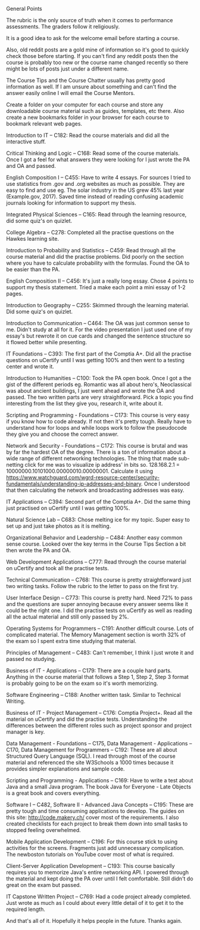 General Points

The rubric is the only source of truth when it comes to performance assessments. The graders follow it religiously.

It is a good idea to ask for the welcome email before starting a course.

Also, old reddit posts are a gold mine of information so it's good to quickly check those before starting. If you can't find any reddit posts then the course is probably too new or the course name changed recently so there might be lots of posts just under a different name.

The Course Tips and the Course Chatter usually has pretty good information as well. If I am unsure about something and can't find the answer easily online I will email the Course Mentors.

Create a folder on your computer for each course and store any downloadable course material such as guides, templates, etc there. Also create a new bookmarks folder in your browser for each course to bookmark relevant web pages.

Introduction to IT – C182: Read the course materials and did all the interactive stuff.

Critical Thinking and Logic – C168: Read some of the course materials. Once I got a feel for what answers they were looking for I just wrote the PA and OA and passed.

English Composition I – C455: Have to write 4 essays. For sources I tried to use statistics from .gov and .org websites as much as possible. They are easy to find and use eg. The solar industry in the US grew 45% last year (Example.gov, 2017). Saved time instead of reading confusing academic journals looking for information to support my thesis.

Integrated Physical Sciences – C165: Read through the learning resource, did some quiz's on quizlet.

College Algebra – C278: Completed all the practise questions on the Hawkes learning site.

Introduction to Probability and Statistics – C459: Read through all the course material and did the practise problems. Did poorly on the section where you have to calculate probability with the formulas. Found the OA to be easier than the PA.

English Composition II – C456: It's just a really long essay. Chose 4 points to support my thesis statement. Tried a make each point a mini essay of 1-2 pages.

Introduction to Geography – C255: Skimmed through the learning material. Did some quiz's on quizlet.

Introduction to Communication – C464: The OA was just common sense to me. Didn't study at all for it. For the video presentation I just used one of my essay's but rewrote it on cue cards and changed the sentence structure so it flowed better while presenting.

IT Foundations – C393: The first part of the Comptia A+. Did all the practise questions on uCertify until I was getting 100% and then went to a testing center and wrote it.

Introduction to Humanities – C100: Took the PA open book. Once I got a the gist of the different periods eg. Romantic was all about hero's, Neoclassical was about ancient buildings, I just went ahead and wrote the OA and passed. The two written parts are very straightforward. Pick a topic you find interesting from the list they give you, research it, write about it.

Scripting and Programming - Foundations – C173: This course is very easy if you know how to code already. If not then it's pretty tough. Really have to understand how for loops and while loops work to follow the pseudocode they give you and choose the correct answer.

Network and Security - Foundations – C172: This course is brutal and was by far the hardest OA of the degree. There is a ton of information about a wide range of different networking technologies. The thing that made sub-netting click for me was to visualize ip address' in bits so. 128.168.2.1 = 10000000.10101000.00000010.00000001. Calculate it using https://www.watchguard.com/wgrd-resource-center/security-fundamentals/understanding-ip-addresses-and-binary. Once I understood that then calculating the network and broadcasting addresses was easy.

IT Applications – C394: Second part of the Comptia A+. Did the same thing just practised on uCertify until I was getting 100%.

Natural Science Lab – C683: Chose melting ice for my topic. Super easy to set up and just take photos as it is melting.

Organizational Behavior and Leadership – C484: Another easy common sense course. Looked over the key terms in the Course Tips Section a bit then wrote the PA and OA.

Web Development Applications – C777: Read through the course material on uCertify and took all the practise tests.

Technical Communication – C768: This course is pretty straightforward just two writing tasks. Follow the rubric to the letter to pass on the first try.

User Interface Design – C773: This course is pretty hard. Need 72% to pass and the questions are super annoying because every answer seems like it could be the right one. I did the practise tests on uCertify as well as reading all the actual material and still only passed by 2%.

Operating Systems for Programmers – C191: Another difficult course. Lots of complicated material. The Memory Management section is worth 32% of the exam so I spent extra time studying that material.

Principles of Management – C483: Can't remember, I think I just wrote it and passed no studying.

Business of IT - Applications – C179: There are a couple hard parts. Anything in the course material that follows a Step 1, Step 2, Step 3 format is probably going to be on the exam so it's worth memorizing.

Software Engineering – C188: Another written task. Similar to Technical Writing.

Business of IT - Project Management – C176: Comptia Project+. Read all the material on uCertify and did the practise tests. Understanding the differences between the different roles such as project sponsor and project manager is key.

Data Management - Foundations – C175, Data Management - Applications – C170, Data Management for Programmers – C192: These are all about Structured Query Language (SQL). I read through most of the course material and referenced the site W3Schools a 1000 times because it provides simpler explanations and sample code.

Scripting and Programming - Applications – C169: Have to write a test about Java and a small Java program. The book Java for Everyone - Late Objects is a great book and covers everything.

Software I – C482, Software II - Advanced Java Concepts – C195: These are pretty tough and time consuming applications to develop. The guides on this site: http://code.makery.ch/ cover most of the requirements. I also created checklists for each project to break them down into small tasks to stopped feeling overwhelmed.

Mobile Application Development – C196: For this course stick to using activities for the screens. Fragments just add unnecessary complication. The newboston tutorials on YouTube cover most of what is required.

Client-Server Application Development – C193: This course basically requires you to memorize Java's entire networking API. I powered through the material and kept doing the PA over until I felt comfortable. Still didn't do great on the exam but passed.

IT Capstone Written Project – C769: Had a code project already completed. Just wrote as much as I could about every little detail of it to get it to the required length.

And that's all of it. Hopefully it helps people in the future. Thanks again.
